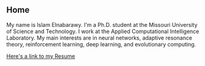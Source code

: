 ## Home

My name is Islam Elnabarawy. I'm a Ph.D. student at the Missouri University of Science and Technology. I work at the Applied Computational Intelligence Laboratory. My main interests are in neural networks, adaptive resonance theory, reinforcement learning, deep learning, and evolutionary computing.

[Here's a link to my Resume](resume/)
